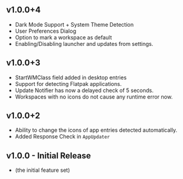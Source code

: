 ## v1.0.0+4

- Dark Mode Support + System Theme Detection
- User Preferences Dialog
- Option to mark a workspace as default
- Enabling/Disabling launcher and updates from settings.

## v1.0.0+3
- StartWMClass field added in desktop entries
- Support for detecting Flatpak applications.
- Update Notifier has now a delayed check of 5 seconds.
- Workspaces with no icons do not cause any runtime error now.

## v1.0.0+2
- Ability to change the icons of app entries detected automatically.
- Added Response Check in `AppUpdater`

## v1.0.0 - Initial Release
- (the initial feature set)
